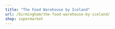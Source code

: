 ```yaml
---
title: "The Food Warehouse by Iceland"
url: /birmingham/the-food-warehouse-by-iceland/
shop: supermarket
---
```

